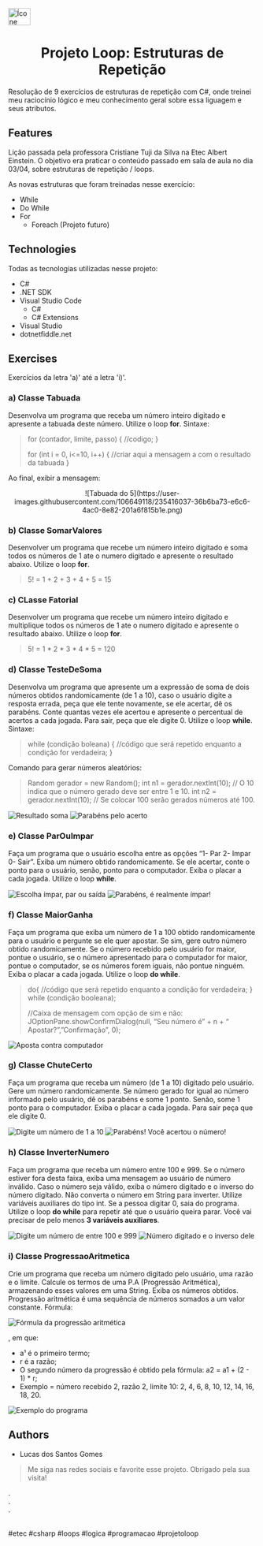 <img alt="Ícone csharp" height="35" width="45" src="https://cdn.jsdelivr.net/gh/devicons/devicon/icons/csharp/csharp-original.svg" />
<h1 align="center">Projeto Loop: Estruturas de Repetição</h1>

Resolução de 9 exercícios de estruturas de repetição com C#, onde treinei meu raciocínio lógico e meu conhecimento geral sobre essa liguagem e seus atributos.

## Features

Lição passada pela professora Cristiane Tuji da Silva na Etec Albert Einstein. O objetivo era praticar o conteúdo passado em sala de aula no dia 03/04, sobre estruturas de repetição / loops.

As novas estruturas que foram treinadas nesse exercício:
* While
* Do While
* For
  - Foreach (Projeto futuro)

## Technologies

Todas as tecnologias utilizadas nesse projeto:
* C#
* .NET SDK
* Visual Studio Code
  - C#
  - C# Extensions
* Visual Studio
* dotnetfiddle.net

## Exercises

Exercícios da letra 'a)' até a letra 'i)'.

### a) Classe Tabuada

Desenvolva um programa que receba um número inteiro digitado e apresente a tabuada deste número. Utilize o loop <b>for</b>. Sintaxe:

>  for (contador, limite, passo) { 
>   //codigo; 
> } 
> 
> for (int i = 0, i<=10, i++) { 
>   //criar aqui a mensagem a com o resultado da tabuada
> }

Ao final, exibir a mensagem:
<div style="display: inline-block" align="center">
  ![Tabuada do 5](https://user-images.githubusercontent.com/106649118/235416037-36b6ba73-e6c6-4ac0-8e82-201a6f815b1e.png)
</div>

### b) Classe SomarValores

Desenvolver um programa que recebe um número inteiro digitado e soma todos os números de 1 ate o numero digitado e apresente o resultado abaixo. Utilize o loop <b>for</b>.

> 5! = 1 + 2 + 3 + 4 + 5 = 15

### c) CLasse Fatorial

Desenvolver um programa que recebe um número inteiro digitado e multiplique todos os números de 1 ate o numero digitado e apresente o resultado abaixo. Utilize o loop <b>for</b>.

> 5! = 1 * 2 * 3 * 4 * 5 = 120

### d) Classe TesteDeSoma

Desenvolva um programa que apresente um a expressão de soma de dois números obtidos randomicamente (de 1 a 10), caso o usuário digite a resposta errada, peça que ele tente novamente, se ele acertar, dê os parabéns. Conte quantas vezes ele acertou e apresente o percentual de acertos a cada jogada. Para sair, peça que ele digite 0. Utilize o loop <b>while</b>. Sintaxe:

> while (condição boleana) {
>   //código que será repetido enquanto a condição for verdadeira;
> }

Comando para gerar números aleatórios:

> Random gerador = new Random();
> int n1 = gerador.nextInt(10); // O 10 indica que o número gerado deve ser entre 1 e 10.
> int n2 = gerador.nextInt(10); // Se colocar 100 serão gerados números até 100.

<img align="center" src="https://user-images.githubusercontent.com/106649118/235416157-aff12275-b97f-4705-944d-08aaf6af297c.png" alt="Resultado soma" />

<img align="center" src="https://user-images.githubusercontent.com/106649118/235416526-e6deb9b5-bed0-4ab0-bc97-21f56f7cd7a9.png" alt="Parabéns pelo acerto" />

### e) Classe ParOuImpar

Faça um programa que o usuário escolha entre as opções “1- Par 2- Impar 0- Sair”. Exiba um número obtido randomicamente. Se ele acertar, conte o ponto para o usuário, senão, ponto para o computador. Exiba o placar a cada jogada. Utilize o loop <b>while</b>.

<img align="center" src="https://user-images.githubusercontent.com/106649118/235417179-f2874aee-6436-454d-8b68-975cd7388c4c.png" alt="Escolha ímpar, par ou saída" />

<img align="center" src="https://user-images.githubusercontent.com/106649118/235417363-e22ed698-a1af-4ab2-92f1-64cb1a330015.png" alt="Parabéns, é realmente ímpar!" />

### f) Classe MaiorGanha

Faça um programa que exiba um número de 1 a 100 obtido randomicamente para o usuário e pergunte se ele quer apostar. Se sim, gere outro número obtido randomicamente. Se o número recebido pelo usuário for maior, pontue o usuário, se o número apresentado para o computador for maior, pontue o computador, se os números forem iguais, não pontue ninguém. Exiba o placar a cada jogada. Utilize o loop <b>do while</b>.

> do{
>   //código que será repetido enquanto a condição for verdadeira;
> } while (condição booleana);
> 
> //Caixa de mensagem com opção de sim e não:
> JOptionPane.showConfirmDialog(null, “Seu número é” + n + “ Apostar?”,”Confirmação”, 0);

<img align="center" src="https://user-images.githubusercontent.com/106649118/235417843-fe309d6e-c15d-43cf-8eff-bab81c1affdd.png" alt="Aposta contra computador" />

### g) Classe ChuteCerto

Faça um programa que receba um número (de 1 a 10) digitado pelo usuário. Gere um número randomicamente. Se número gerado for igual ao número informado pelo usuário, dê os parabéns e some 1 ponto. Senão, some 1 ponto para o computador. Exiba o placar a cada jogada. Para sair peça que ele digite 0.

<img align="center" src="https://user-images.githubusercontent.com/106649118/235418241-3e9a7ed0-c432-43fa-bfcc-369a93c3c8bf.png" alt="Digite um número de 1 a 10" />

<img align="center" src="https://user-images.githubusercontent.com/106649118/235418395-16f2d1da-0cb1-4a18-a3dc-1cb18753c421.png" alt="Parabéns! Você acertou o número!" />

### h) Classe InverterNumero

Faça um programa que receba um número entre 100 e 999. Se o número estiver fora desta faixa, exiba uma mensagem ao usuário de número inválido. Caso o número seja válido, exiba o número digitado e o inverso do número digitado. Não converta o número em String para inverter. Utilize variáveis auxiliares do tipo int. Se a pessoa digitar 0, saia do programa. Utilize o loop <b>do while</b> para repetir até que o usuário queira parar. Você vai precisar de pelo menos <b>3 variáveis auxiliares</b>.

<img align="center" src="https://user-images.githubusercontent.com/106649118/235418759-c91b0b55-f091-479a-b62b-c7a0974c73ce.png" alt="Digite um número de entre 100 e 999" />

<img align="center" src="https://user-images.githubusercontent.com/106649118/235421581-c477b3d6-5dd8-47b2-8c16-8cef8cb77650.png" alt="Número digitado e o inverso dele" />

### i) Classe ProgressaoAritmetica

Crie um programa que receba um número digitado pelo usuário, uma razão e o limite. Calcule os termos de  uma P.A (Progressão Aritmética), armazenando esses valores em uma String. Exiba os números obtidos. Progressão aritmética é uma sequência de números somados a um valor constante. Fórmula:

<img align="center" src="https://user-images.githubusercontent.com/106649118/235421984-9e31ba05-1d87-4837-a433-2e6b5458f5ae.png" alt="Fórmula da progressão aritmética" />

, em que:
* a¹ é o primeiro termo;
* r é a razão;
* O segundo número da progressão é obtido pela fórmula: a2 = a1 + (2 - 1) * r;
* Exemplo = número recebido 2, razão 2, limite 10: 2, 4, 6, 8, 10, 12, 14, 16, 18, 20.

<img align="center" src="https://user-images.githubusercontent.com/106649118/235422490-a7420ca8-b599-4669-8e2e-127aa0fd439e.png" alt="Exemplo do programa" />

## Authors

* Lucas dos Santos Gomes

> Me siga nas redes sociais e favorite esse projeto.
> Obrigado pela sua visita!

. <br>
. <br>
. <br><br>

#etec #csharp #loops #logica #programacao #projetoloop